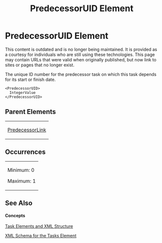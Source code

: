 ﻿---
title: PredecessorUID Element
TOCTitle: PredecessorUID Element
ms:assetid: 28e536a1-6dc8-4a44-802f-e309cd499791
ms:mtpsurl: https://msdn.microsoft.com/en-us/library/Bb968447(v=office.12)
ms:contentKeyID: 13188139
ms.date: 05/05/2014
mtps_version: v=office.12
f1_keywords:
- PredecessorUID element
---

# PredecessorUID Element

This content is outdated and is no longer being maintained. It is provided as a courtesy for individuals who are still using these technologies. This page may contain URLs that were valid when originally published, but now link to sites or pages that no longer exist.

The unique ID number for the predecessor task on which this task depends for its start or finish date.

    <PredecessorUID>
      IntegerValue
    </PredecessorUID>

## Parent Elements

<table>
<colgroup>
<col style="width: 100%" />
</colgroup>
<tbody>
<tr class="odd">
<td><p><a href="bb968712(v=office.12).md">PredecessorLink</a></p></td>
</tr>
</tbody>
</table>

## Occurrences

<table>
<colgroup>
<col style="width: 100%" />
</colgroup>
<tbody>
<tr class="odd">
<td><p>Minimum: 0</p>
<p>Maximum: 1</p></td>
</tr>
</tbody>
</table>

## See Also

#### Concepts

[Task Elements and XML Structure](bb968475\(v=office.12\).md)

[XML Schema for the Tasks Element](bb968415\(v=office.12\).md)

